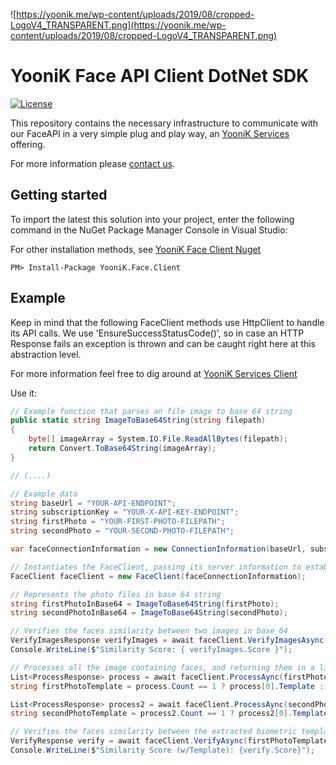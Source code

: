 
![https://yoonik.me/wp-content/uploads/2019/08/cropped-LogoV4_TRANSPARENT.png](https://yoonik.me/wp-content/uploads/2019/08/cropped-LogoV4_TRANSPARENT.png)

# YooniK Face API Client DotNet SDK

[![License](https://img.shields.io/pypi/l/yk_face.svg)](https://github.com/dev-yoonik/YK-Face-DotNetCore-SDK/blob/master/LICENSE)

This repository contains the necessary infrastructure to communicate with our FaceAPI in a very simple plug and play way, an [YooniK Services](https://yoonik.me) offering.

For more information please [contact us](mailto:info@yoonik.me).

## Getting started

To import the latest this solution into your project, enter the following command in the NuGet Package Manager Console in Visual Studio:

For other installation methods, see [YooniK Face Client Nuget](https://www.nuget.org/packages/YooniK.Face.Client/)

```
PM> Install-Package YooniK.Face.Client
```



## Example


Keep in mind that the following FaceClient methods use HttpClient to handle its API calls. We use 'EnsureSuccessStatusCode()', so in case an HTTP Response fails an exception is thrown and can be caught right here at this abstraction level.

For more information feel free to dig around at [YooniK Services Client](https://github.com/dev-yoonik/YK-Services-Client-DotNetCore/)

Use it:

```csharp
// Example function that parses an file image to base 64 string
public static string ImageToBase64String(string filepath)
{
    byte[] imageArray = System.IO.File.ReadAllBytes(filepath);
    return Convert.ToBase64String(imageArray);
}

// (....)

// Example data
string baseUrl = "YOUR-API-ENDPOINT";
string subscriptionKey = "YOUR-X-API-KEY-ENDPOINT";
string firstPhoto = "YOUR-FIRST-PHOTO-FILEPATH";
string secondPhoto = "YOUR-SECOND-PHOTO-FILEPATH";

var faceConnectionInformation = new ConnectionInformation(baseUrl, subscriptionKey);

// Instantiates the FaceClient, passing its server information to establish a connection
FaceClient faceClient = new FaceClient(faceConnectionInformation);

// Represents the photo files in base 64 string
string firstPhotoInBase64 = ImageToBase64String(firstPhoto);
string secondPhotoInBase64 = ImageToBase64String(secondPhoto);

// Verifies the faces similarity between two images in base 64
VerifyImagesResponse verifyImages = await faceClient.VerifyImagesAsync(firstPhotoInBase64, secondPhotoInBase64);
Console.WriteLine($"Similarity Score: { verifyImages.Score }");

// Processes all the image containing faces, and returning them in a list. This photo only contains one face. 
List<ProcessResponse> process = await faceClient.ProcessAync(firstPhotoInBase64);
string firstPhotoTemplate = process.Count == 1 ? process[0].Template : null;

List<ProcessResponse> process2 = await faceClient.ProcessAync(secondPhotoInBase64);
string secondPhotoTemplate = process2.Count == 1 ? process2[0].Template : null;

// Verifies the faces similarity between the extracted biometric template from the processed images
VerifyResponse verify = await faceClient.VerifyAsync(firstPhotoTemplate, secondPhotoTemplate);
Console.WriteLine($"Similarity Score (w/Template): {verify.Score}");

```
